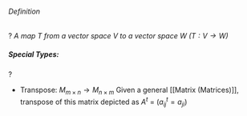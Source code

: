 ###### Definition
?
*A map T from a vector space V to a vector space W ($T: V \to W$)*
<!--SR:!2025-06-12,4,270-->

##### Special Types:
?
- Transpose: $M_{m\times n} \to M_{n\times m}$
	Given a general [[Matrix (Matrices)]], transpose of this matrix depicted as $A^t$ = ($a^t_{ij}=a_{ji}$)
<!--SR:!2025-06-12,4,270-->